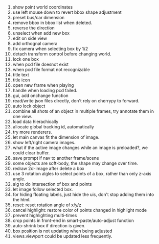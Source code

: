 1. show point world coordinates
1. use left mouse down to revert bbox shape adjustment
1. preset bus/car dimension
1. remove bbox in bbox list when deleted.
2. reverse the direction
3. unselect when add new box
4. edit on side view
5. add orthognal camera
6. fix camera when selecting box by 1/2
7. detach transform control before changing world.
8. lock one box
9. when pcd file doesnot exist
10. when pcd file format not recognizable
11. title text
12. title icon
12.  open new frame when playing
13.  handle when loading pcd failed.
14.  gui, add onchange function
15.  read/write json files directly, don't rely on cherrypy to forward.
16.  auto lock object
17.  combine all shots of an object in multiple frames, try annotate them in one view.
18.  load data hierachically
19.  allocate global tracking id, automatically
20.  try more renderers.
21.  let main canvas fit the dimension of image.
22.  show left/right camera images.
23.  what if the active image changes while an image is preloaded?, we could clear buffer.
24.  save prompt if nav to another frame/scene
25.  some objects are soft-body, the shape may change over time.
26.  redraw 2d-image after delete a box
27.  use 3 rotation algles to select points of a box, rather than only z-axis angle.
28.  alg to do intersection of box and points
29.  let image follow selected box.
30.  for hiding floating labels, just hide the uis, don't stop adding them into the html.
31.  reset: reset rotation angle of x/y/z
32.  cancel highlight: restore color of points changed in highlight mode
33.  prevent highlighting multi-times
34.  crop points in front-end in smart-paste/auto-adjust function
35.  auto-shrink box if direction is given.
36.  box position is not updating when being adjusted
37.  views.viewport could be updated less frequently.